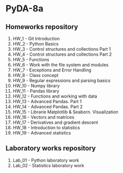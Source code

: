 # PyDA-8a
## Homeworks repository
1. HW_1 - Git Introduction
1. HW_2 - Python Basics
1. HW_3 - Control structures and collections Part 1
1. HW_4 - Control structures and collections Part 2
1. HW_5 - Functions
1. HW_6 - Work with the file system and modules
1. HW_7 - Exceptions and Error Handling
1. HW_8 - Class concept
1. HW_9 - Regular expressions and parsing basics
1. HW_10 - Numpy library
1. HW_11 - Pandas library
1. HW_12 - Functions and working with data
1. HW_13 - Advanced Pandas. Part 1
1. HW_14 - Advanced Pandas. Part 2
1. HW_15 - Librarie Matplotlib & Seaborn. Visualization
1. HW_16 - Vectors and matrices
1. HW_17 - Derivatives and gradient descent
1. HW_18 - Introduction to statistics
1. HW_19 - Advanced statistics

## Laboratory works repository
1. Lab_01 - Python laboratory work
1. Lab_02 - Statistics laboratory work
